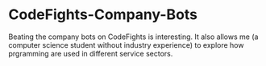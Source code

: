 # CodeFights-Company-Bots

Beating the company bots on CodeFights is interesting.
It also allows me (a computer science student without industry experience) to explore how prgramming are used in different service sectors.
